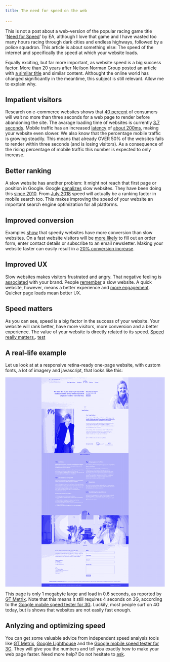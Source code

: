 ```yaml
---
title: The need for speed on the web

---
```

This is not a post about a web-version of the popular racing game title '[Need for Speed](https://en.wikipedia.org/wiki/Need_for_Speed)' by EA, although I love that game and I have wasted too many hours racing through dark cities and endless highways, followed by a police squadron. This article is about something else: The speed of the internet and specifically the speed at which your website loads.

Equally exciting, but far more important, as website speed is a big success factor. More than 20 years after Neilson Norman Group posted an article with [a similar title](https://www.nngroup.com/articles/the-need-for-speed/) and similar content. Althought the online world has changed significantly in the meantime, this subject is still relevant. Allow me to explain why.

## Impatient visitors

Research on e-commerce websites shows that [40 percent](https://blog.kissmetrics.com/seo-for-ecommerce-websites/) of consumers will wait no more than three seconds for a web page to render before abandoning the site. The avarage loading time of websites is currently [3.7 seconds](https://research.hubspot.com/reports/does-your-website-make-the-grade). Mobile traffic has an increased [latency](https://www.techopedia.com/definition/8553/network-latency) of [about 200ms](https://phabricator.wikimedia.org/phame/live/7/post/83/measuring_wikipedia_page_load_times/), making your website even slower. We also know that the percentage mobile traffic is growing steadily. This means that already OVER 50% of the websites fails to render within three seconds (and is losing visitors). As a consequence of the rising percentage of mobile traffic this number is expected to only increase.

## Better ranking

A slow website has another problem: It might not reach that first page or position in Google. Google [penalizes](https://yoast.com/site-speed-tools-suggestions/) slow websites. They have been doing this [since 2010](https://searchengineland.com/google-says-page-speed-ranking-factor-use-mobile-page-speed-mobile-sites-upcoming-months-250874). From [July 2018](https://searchengineland.com/google-speed-update-page-speed-will-become-ranking-factor-mobile-search-289904) speed will actually be a ranking factor in mobile search too. This makes improving the speed of your website an important search engine optimization for all platforms.

## Improved conversion

Examples [show](https://blog.hubspot.com/marketing/page-load-time-conversion-rates) that speedy websites have more conversion than slow websites. On a fast website visitors will be [more likely](https://blog.radware.com/applicationdelivery/wpo/2014/04/web-page-speed-affect-conversions-infographic/) to fill out an order form, enter contact details or subscribe to an email newsletter. Making your website faster can easily result in a [20% conversion increase](http://www.webperformancetoday.com/2010/07/01/the-best-graphs-of-velocity/).

## Improved UX

Slow websites makes visitors frustrated and angry. That negative feeling is [associated](https://velocitize.com/2017/03/27/how-site-speed-impacts-your-seo-and-ux/) with your brand. People [remember](https://www.nngroup.com/articles/website-response-times/) a slow website. A quick website, however, means a better experience and [more engagement](https://www.nngroup.com/articles/website-response-times/). Quicker page loads mean better UX.

## Speed matters

As you can see, speed is a big factor in the success of your website. Your website will rank better, have more visitors, more conversion and a better experience. The value of your website is directly related to its speed. [Speed really matters.](https://www.youtube.com/watch?v=OlbJKOWEPEM). [test](https://vimeo.com/345725942)

## A real-life example

Let us look at at a responsive retina-ready one-page website, with custom fonts, a lot of imagery and javascript, that looks like this:

<a href="/uploads/speedexample.jpg" style="display: block;"><img src="/uploads/speedexample_pattern.png" style="display: block;" /></a>

This page is only 1 megabyte large and load in 0.6 seconds, as reported by [GT Metrix](https://gtmetrix.com/). Note that this means it still requires 4 seconds on 3G, according to the [Google mobile speed tester for 3G](https://testmysite.withgoogle.com/intl/gb-int). Luckily, most people surf on 4G today, but is shows that websites are not easily fast enough.

## Anlyzing and optimizing speed

You can get some valuable advice from independent speed analysis tools like [GT Metrix](https://gtmetrix.com/), [Google Lighthouse](https://developers.google.com/web/tools/lighthouse/) and the [Google mobile speed tester for 3G](https://testmysite.withgoogle.com/intl/gb-int). They will give you the numbers and tell you exactly how to make your web page faster. Need more help? Do not hesitate to [ask](/contact).
